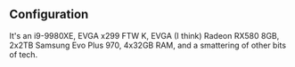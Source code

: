 ## Configuration
It's an i9-9980XE, EVGA x299 FTW K, EVGA (I think) Radeon RX580 8GB, 2x2TB Samsung Evo Plus 970, 4x32GB RAM, and a smattering of other bits of tech.